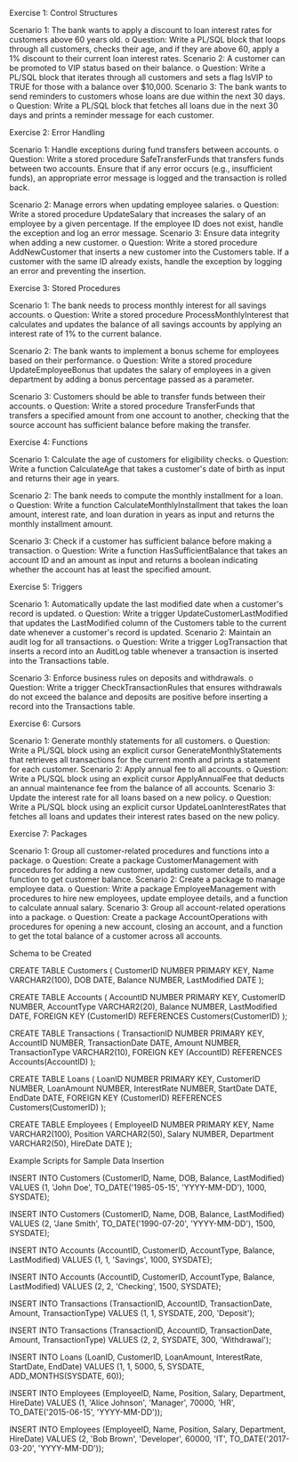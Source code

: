 Exercise 1: Control Structures

Scenario 1: The bank wants to apply a discount to loan interest rates for customers above 60 years old.
o	Question: Write a PL/SQL block that loops through all customers, checks their age, and if they are above 60, apply a 1% discount to their current loan interest rates.
Scenario 2: A customer can be promoted to VIP status based on their balance.
o	Question: Write a PL/SQL block that iterates through all customers and sets a flag IsVIP to TRUE for those with a balance over $10,000.
Scenario 3: The bank wants to send reminders to customers whose loans are due within the next 30 days.
o	Question: Write a PL/SQL block that fetches all loans due in the next 30 days and prints a reminder message for each customer.

Exercise 2: Error Handling

Scenario 1: Handle exceptions during fund transfers between accounts.
o	Question: Write a stored procedure SafeTransferFunds that transfers funds between two accounts. Ensure that if any error occurs (e.g., insufficient funds), an appropriate error message is logged and the transaction is rolled back.

Scenario 2: Manage errors when updating employee salaries.
o	Question: Write a stored procedure UpdateSalary that increases the salary of an employee by a given percentage. If the employee ID does not exist, handle the exception and log an error message.
Scenario 3: Ensure data integrity when adding a new customer.
o	Question: Write a stored procedure AddNewCustomer that inserts a new customer into the Customers table. If a customer with the same ID already exists, handle the exception by logging an error and preventing the insertion.

Exercise 3: Stored Procedures

Scenario 1: The bank needs to process monthly interest for all savings accounts.
o	Question: Write a stored procedure ProcessMonthlyInterest that calculates and updates the balance of all savings accounts by applying an interest rate of 1% to the current balance.

Scenario 2: The bank wants to implement a bonus scheme for employees based on their performance.
o	Question: Write a stored procedure UpdateEmployeeBonus that updates the salary of employees in a given department by adding a bonus percentage passed as a parameter.

Scenario 3: Customers should be able to transfer funds between their accounts.
o	Question: Write a stored procedure TransferFunds that transfers a specified amount from one account to another, checking that the source account has sufficient balance before making the transfer.

Exercise 4: Functions

Scenario 1: Calculate the age of customers for eligibility checks.
o	Question: Write a function CalculateAge that takes a customer's date of birth as input and returns their age in years.

Scenario 2: The bank needs to compute the monthly installment for a loan.
o	Question: Write a function CalculateMonthlyInstallment that takes the loan amount, interest rate, and loan duration in years as input and returns the monthly installment amount.

Scenario 3: Check if a customer has sufficient balance before making a transaction.
o	Question: Write a function HasSufficientBalance that takes an account ID and an amount as input and returns a boolean indicating whether the account has at least the specified amount.

Exercise 5: Triggers

Scenario 1: Automatically update the last modified date when a customer's record is updated.
o	Question: Write a trigger UpdateCustomerLastModified that updates the LastModified column of the Customers table to the current date whenever a customer's record is updated.
Scenario 2: Maintain an audit log for all transactions.
o	Question: Write a trigger LogTransaction that inserts a record into an AuditLog table whenever a transaction is inserted into the Transactions table.

Scenario 3: Enforce business rules on deposits and withdrawals.
o	Question: Write a trigger CheckTransactionRules that ensures withdrawals do not exceed the balance and deposits are positive before inserting a record into the Transactions table.





Exercise 6: Cursors

Scenario 1: Generate monthly statements for all customers.
o	Question: Write a PL/SQL block using an explicit cursor GenerateMonthlyStatements that retrieves all transactions for the current month and prints a statement for each customer.
Scenario 2: Apply annual fee to all accounts.
o	Question: Write a PL/SQL block using an explicit cursor ApplyAnnualFee that deducts an annual maintenance fee from the balance of all accounts.
Scenario 3: Update the interest rate for all loans based on a new policy.
o	Question: Write a PL/SQL block using an explicit cursor UpdateLoanInterestRates that fetches all loans and updates their interest rates based on the new policy.

Exercise 7: Packages

Scenario 1: Group all customer-related procedures and functions into a package.
o	Question: Create a package CustomerManagement with procedures for adding a new customer, updating customer details, and a function to get customer balance.
Scenario 2: Create a package to manage employee data.
o	Question: Write a package EmployeeManagement with procedures to hire new employees, update employee details, and a function to calculate annual salary.
Scenario 3: Group all account-related operations into a package.
o	Question: Create a package AccountOperations with procedures for opening a new account, closing an account, and a function to get the total balance of a customer across all accounts.

Schema to be Created

CREATE TABLE Customers (
    CustomerID NUMBER PRIMARY KEY,
    Name VARCHAR2(100),
    DOB DATE,
    Balance NUMBER,
    LastModified DATE
);

CREATE TABLE Accounts (
    AccountID NUMBER PRIMARY KEY,
    CustomerID NUMBER,
    AccountType VARCHAR2(20),
    Balance NUMBER,
    LastModified DATE,
    FOREIGN KEY (CustomerID) REFERENCES Customers(CustomerID)
);

CREATE TABLE Transactions (
    TransactionID NUMBER PRIMARY KEY,
    AccountID NUMBER,
    TransactionDate DATE,
    Amount NUMBER,
    TransactionType VARCHAR2(10),
    FOREIGN KEY (AccountID) REFERENCES Accounts(AccountID)
);

CREATE TABLE Loans (
    LoanID NUMBER PRIMARY KEY,
    CustomerID NUMBER,
    LoanAmount NUMBER,
    InterestRate NUMBER,
    StartDate DATE,
    EndDate DATE,
    FOREIGN KEY (CustomerID) REFERENCES Customers(CustomerID)
);

CREATE TABLE Employees (
    EmployeeID NUMBER PRIMARY KEY,
    Name VARCHAR2(100),
    Position VARCHAR2(50),
    Salary NUMBER,
    Department VARCHAR2(50),
    HireDate DATE
); 

Example Scripts for Sample Data Insertion

INSERT INTO Customers (CustomerID, Name, DOB, Balance, LastModified)
VALUES (1, 'John Doe', TO_DATE('1985-05-15', 'YYYY-MM-DD'), 1000, SYSDATE);

INSERT INTO Customers (CustomerID, Name, DOB, Balance, LastModified)
VALUES (2, 'Jane Smith', TO_DATE('1990-07-20', 'YYYY-MM-DD'), 1500, SYSDATE);

INSERT INTO Accounts (AccountID, CustomerID, AccountType, Balance, LastModified)
VALUES (1, 1, 'Savings', 1000, SYSDATE);

INSERT INTO Accounts (AccountID, CustomerID, AccountType, Balance, LastModified)
VALUES (2, 2, 'Checking', 1500, SYSDATE);

INSERT INTO Transactions (TransactionID, AccountID, TransactionDate, Amount, TransactionType)
VALUES (1, 1, SYSDATE, 200, 'Deposit');

INSERT INTO Transactions (TransactionID, AccountID, TransactionDate, Amount, TransactionType)
VALUES (2, 2, SYSDATE, 300, 'Withdrawal');

INSERT INTO Loans (LoanID, CustomerID, LoanAmount, InterestRate, StartDate, EndDate)
VALUES (1, 1, 5000, 5, SYSDATE, ADD_MONTHS(SYSDATE, 60));

INSERT INTO Employees (EmployeeID, Name, Position, Salary, Department, HireDate)
VALUES (1, 'Alice Johnson', 'Manager', 70000, 'HR', TO_DATE('2015-06-15', 'YYYY-MM-DD'));

INSERT INTO Employees (EmployeeID, Name, Position, Salary, Department, HireDate)
VALUES (2, 'Bob Brown', 'Developer', 60000, 'IT', TO_DATE('2017-03-20', 'YYYY-MM-DD'));

